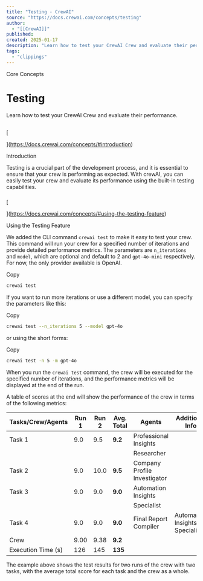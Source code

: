```yaml
---
title: "Testing - CrewAI"
source: "https://docs.crewai.com/concepts/testing"
author:
  - "[[CrewAI]]"
published:
created: 2025-01-17
description: "Learn how to test your CrewAI Crew and evaluate their performance."
tags:
  - "clippings"
---
```

Core Concepts

# Testing

Learn how to test your CrewAI Crew and evaluate their performance.

## 

[​

](https://docs.crewai.com/concepts/#introduction)

Introduction

Testing is a crucial part of the development process, and it is essential to ensure that your crew is performing as expected. With crewAI, you can easily test your crew and evaluate its performance using the built-in testing capabilities.

### 

[​

](https://docs.crewai.com/concepts/#using-the-testing-feature)

Using the Testing Feature

We added the CLI command `crewai test` to make it easy to test your crew. This command will run your crew for a specified number of iterations and provide detailed performance metrics. The parameters are `n_iterations` and `model`, which are optional and default to 2 and `gpt-4o-mini` respectively. For now, the only provider available is OpenAI.

Copy

```bash
crewai test
```

If you want to run more iterations or use a different model, you can specify the parameters like this:

Copy

```bash
crewai test --n_iterations 5 --model gpt-4o
```

or using the short forms:

Copy

```bash
crewai test -n 5 -m gpt-4o
```

When you run the `crewai test` command, the crew will be executed for the specified number of iterations, and the performance metrics will be displayed at the end of the run.

A table of scores at the end will show the performance of the crew in terms of the following metrics:

| Tasks/Crew/Agents | Run 1 | Run 2 | Avg. Total | Agents | Additional Info |
| --- | --- | --- | --- | --- | --- |
| Task 1 | 9.0 | 9.5 | **9.2** | Professional Insights |  |
|  |  |  |  | Researcher |  |
| Task 2 | 9.0 | 10.0 | **9.5** | Company Profile Investigator |  |
| Task 3 | 9.0 | 9.0 | **9.0** | Automation Insights |  |
|  |  |  |  | Specialist |  |
| Task 4 | 9.0 | 9.0 | **9.0** | Final Report Compiler | Automation Insights Specialist |
| Crew | 9.00 | 9.38 | **9.2** |  |  |
| Execution Time (s) | 126 | 145 | **135** |  |  |

The example above shows the test results for two runs of the crew with two tasks, with the average total score for each task and the crew as a whole.